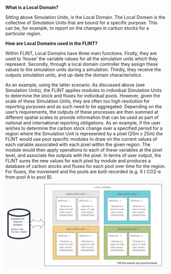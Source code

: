 **What is a Local Domain?**

Sitting above Simulation Units, is the Local Domain. The Local Domain is the collective of Simulation Units that are bound for a specific purpose. This can be, for example, to report on the changes in carbon stocks for a particular region.

**How are Local Domains used in the FLINT?**

Within FLINT, Local Domains have three main functions. Firstly, they are used to ‘house’ the variable values for all the simulation units which they represent. Secondly, through a local domain controller they assign these values to the simulation units during a simulation. Thirdly, they receive the outputs simulation units, and up-date the domain characteristics.

As an example, using the latter scenario. As discussed above (see Simulation Units), the FLINT applies modules to individual Simulation Units to determine the stock and fluxes for individual pools. However, given the scale of these Simulation Units, they are often too high resolution for reporting purposes and as such need to be aggregated. Depending on the user’s requirements, the outputs of these processes are then summed at different spatial scales to provide information that can be used as part of national and international reporting obligations. As an example, if the user wishes to determine the carbon stock change over a specified period for a region where the Simulation Unit is represented by a pixel (25m x 25m) the FLINT would use pool specific modules to draw on the current values of each variable associated with each pixel within the given region. The module would then apply operations to each of these variables at the pixel level, and associate the outputs with the pixel. In terms of user output, the FLINT sums the new values for each pixel by module and produces a database of carbon stocks and fluxes for each pool over time for the region. For fluxes, the movement and the pools are both recorded (e.g. X t CO2-e from pool A to pool B).
![image](images/LocalDomain.png)

